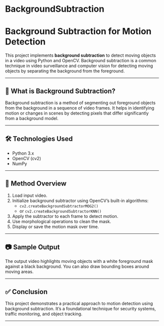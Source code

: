# BackgroundSubtraction
# Background Subtraction for Motion Detection

This project implements **background subtraction** to detect moving objects in a video using Python and OpenCV. Background subtraction is a common technique in video surveillance and computer vision for detecting moving objects by separating the background from the foreground.

---
## 🧠 What is Background Subtraction?

Background subtraction is a method of segmenting out foreground objects from the background in a sequence of video frames. It helps in identifying motion or changes in scenes by detecting pixels that differ significantly from a background model.

---

## 🛠️ Technologies Used

- Python 3.x
- OpenCV (cv2)
- NumPy

---
## 🔄 Method Overview

1. Load input video.
2. Initialize background subtractor using OpenCV’s built-in algorithms:
   - `cv2.createBackgroundSubtractorMOG2()`
   - or `cv2.createBackgroundSubtractorKNN()`
3. Apply the subtractor to each frame to detect motion.
4. Use morphological operations to clean the mask.
5. Display or save the motion mask over time.

---

## 📷 Sample Output

The output video highlights moving objects with a white foreground mask against a black background. You can also draw bounding boxes around moving areas.

---

## ✅ Conclusion

This project demonstrates a practical approach to motion detection using background subtraction. It’s a foundational technique for security systems, traffic monitoring, and object tracking.

---

